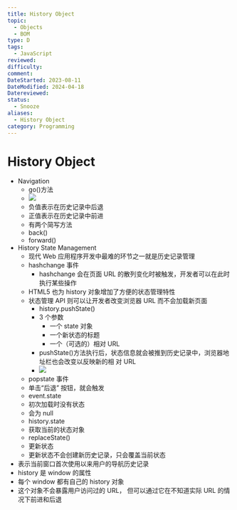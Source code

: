 ```yaml
---
title: History Object
topic:
  - Objects
  - BOM
type: D
tags:
  - JavaScript
reviewed: 
difficulty: 
comment: 
DateStarted: 2023-08-11
DateModified: 2024-04-18
Datereviewed: 
status:
  - Snooze
aliases:
  - History Object
category: Programming
---
```


# History Object

- Navigation
  - go()方法
  - ![](https://cdn.jsdelivr.net/gh/jenniferwonder/bimg/programming/1691737777316.png)
  - 负值表示在历史记录中后退
  - 正值表示在历史记录中前进
  - 有两个简写方法
  - back()
  - forward()
- History State Management
  - 现代 Web 应用程序开发中最难的环节之一就是历史记录管理
  - hashchange 事件
    - hashchange 会在页面 URL 的散列变化时被触发，开发者可以在此时执行某些操作
  - HTML5 也为 history 对象增加了方便的状态管理特性
  - 状态管理 API 则可以让开发者改变浏览器 URL 而不会加载新页面
    - history.pushState()
    - 3 个参数
      - 一个 state 对象
      - 一个新状态的标题
      - 一个（可选的）相对 URL
    - pushState()方法执行后，状态信息就会被推到历史记录中，浏览器地址栏也会改变以反映新的相 对 URL
    - ![](https://cdn.jsdelivr.net/gh/jenniferwonder/bimg/programming/1691738032094.png)
  - popstate 事件
  - 单击“后退” 按钮，就会触发
  - event.state
  - 初次加载时没有状态
  - 会为 null
  - history.state
  - 获取当前的状态对象
  - replaceState()
  - 更新状态
  - 更新状态不会创建新历史记录，只会覆盖当前状态
- 表示当前窗口首次使用以来用户的导航历史记录
- history 是 window 的属性
- 每个 window 都有自己的 history 对象
- 这个对象不会暴露用户访问过的 URL， 但可以通过它在不知道实际 URL 的情况下前进和后退
